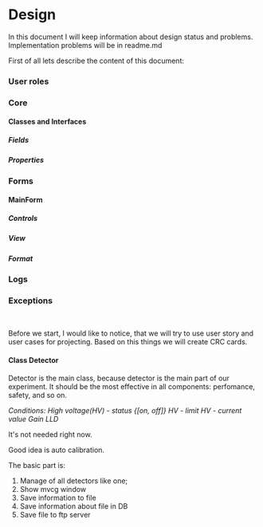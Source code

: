 ﻿# Design
In this document I will keep information about design status and problems.
<br>
Implementation problems will be in readme.md
<br>

First of all lets describe the content of this document:
<br>
### User roles
### Core
#### Classes and Interfaces
##### Fields
##### Properties
### Forms
#### MainForm
##### Controls
##### View
##### Format
### Logs
### Exceptions

<br>

Before we start, I would like to notice, that we will try to use user story and user cases for projecting. Based on this things we will create CRC cards.
<br>

 

#### Class Detector
Detector is the main class, because detector is the main part of our experiment. It should be the most effective in all components: perfomance, safety, and so on.

_Conditions:
High voltage(HV) - status {[on, off]}
HV - limit
HV - current value
Gain
LLD_

It's not needed right now.

Good idea is auto calibration.

The basic part is:

1. Manage of all detectors like one;
2. Show mvcg window
3. Save information to file
4. Save information about file in DB
5. Save file to ftp server